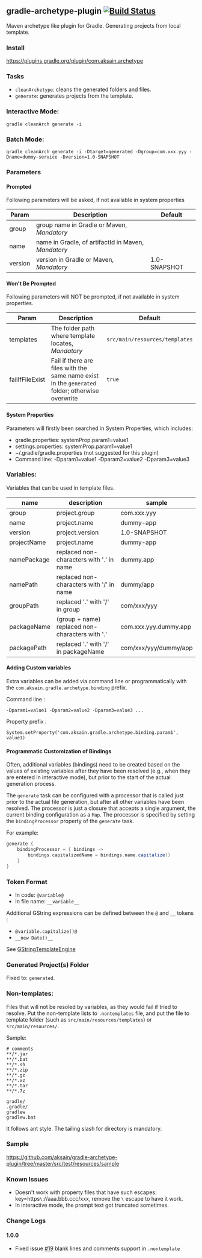 ## gradle-archetype-plugin [![Build Status](https://travis-ci.org/aksain/gradle-archetype-plugin.svg)](https://travis-ci.org/aksain/gradle-archetype-plugin)

Maven archetype like plugin for Gradle.
Generating projects from local template.

### Install
https://plugins.gradle.org/plugin/com.aksain.archetype

### Tasks
 * `cleanArchetype`: cleans the generated folders and files.
 * `generate`: generates projects from the template.

### Interactive Mode:
```
gradle cleanArch generate -i
```

### Batch Mode:
```
gradle cleanArch generate -i -Dtarget=generated -Dgroup=com.xxx.yyy -Dname=dummy-service -Dversion=1.0-SNAPSHOT
```

### Parameters
#### Prompted
Following parameters will be asked, if not available in system properties

| Param           | Description                                         | Default                        |
| --------------- | ----------------------------------------------------| ------------------------------ |
| group           | group name in Gradle or Maven, *Mandatory*          |                                |
| name            | name in Gradle, of artifactId in Maven, *Mandatory* |                                |
| version         | version in Gradle or Maven, *Mandatory*             | 1.0-SNAPSHOT                   |

#### Won't Be Prompted
Following parameters will NOT be prompted, if not available in system properties.

| Param           | Description                                         | Default                        |
| --------------- | ----------------------------------------------------| ------------------------------ |
| templates       | The folder path where template locates, *Mandatory* | `src/main/resources/templates` |
| failIfFileExist | Fail if there are files with the same name exist in the `generated` folder; otherwise overwrite | `true` |

#### System Properties
Parameters will firstly been searched in System Properties, which includes:

 * gradle.properties: systemProp.param1=value1
 * settings.properties: systemProp.param1=value1
 * ~/.gradle/gradle.properties (not suggested for this plugin)
 * Command line: -Dparam1=value1 -Dparam2=value2 -Dparam3=value3

### Variables:
Variables that can be used in template files.

| name         | description                                        | sample                |
| ------------ | -------------------------------------------------- | --------------------- |
| group        | project.group                                      | com.xxx.yyy           |
| name         | project.name                                       | dummy-app             |
| version      | project.version                                    | 1.0-SNAPSHOT          |
| projectName  | project.name                                       | dummy-app             |
| namePackage  | replaced non-characters with '.' in name           | dummy.app             |
| namePath     | replaced non-characters with '/' in name           | dummy/app             |
| groupPath    | replaced '.' with '/' in group                     | com/xxx/yyy           |
| packageName  | (group + name) replaced non-characters with '.'    | com.xxx.yyy.dummy.app |
| packagePath  | replaced '.' with '/' in packageName               | com/xxx/yyy/dummy/app |

#### Adding Custom variables
Extra variables can be added via command line or programmatically with the
`com.aksain.gradle.archetype.binding` prefix.

Command line :
```
-Dparam1=value1 -Dparam2=value2 -Dparam3=value3 ...
```

Property prefix :
```
System.setProperty('com.aksain.gradle.archetype.binding.param1', value1)
```

#### Programmatic Customization of Bindings
Often, additional variables (bindings) need to be created based on the values of existing variables after they have
 been resolved (e.g., when they are entered in interactive mode), but prior to the start of the actual generation
 process.

The `generate` task can be configured with a processor that is called just prior to the actual file generation, but
after all other variables have been resolved. The processor is just a closure that accepts a single argument, the
current binding configuration as a `Map`.  The processor is specified by setting the `bindingProcessor` property
of the `generate` task.

For example:
```groovy
generate {
    bindingProcessor = { bindings ->
        bindings.capitalizedName = bindings.name.capitalize()
    }
}
```

### Token Format
 * In code: `@variable@`
 * In file name: `__variable__`

Additional GString expressions can be defined between the `@` and `__` tokens :
 * `@variable.capitalize()@`
 * `__new Date()__`

See [GStringTemplateEngine](http://docs.groovy-lang.org/latest/html/api/groovy/text/GStringTemplateEngine.html)

### Generated Project(s) Folder
Fixed to: `generated`.

### Non-templates:
Files that will not be resoled by variables, as they would fail if tried to resolve.
Put the non-template lists to `.nontemplates` file,
and put the file to template folder (such as `src/main/resources/templates`) or `src/main/resources/`.

Sample:
```
# comments
**/*.jar
**/*.bat
**/*.sh
**/*.zip
**/*.gz
**/*.xz
**/*.tar
**/*.7z

gradle/
.gradle/
gradlew
gradlew.bat
```

It follows ant style. The tailing slash for directory is mandatory.

### Sample
https://github.com/aksain/gradle-archetype-plugin/tree/master/src/test/resources/sample

### Known Issues
 * Doesn't work with property files that have such escapes: key=https`\`://aaa.bbb.ccc/xxx, remove the `\` escape to have it work.
 * In interactive mode, the prompt text got truncated sometimes.

### Change Logs
#### 1.0.0
 * Fixed issue [#19](https://github.com/aksain/gradle-archetype-plugin/pull/19) blank lines and comments support in `.nontemplate`
